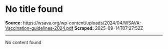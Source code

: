 # No title found

**Source:** https://wsava.org/wp-content/uploads/2024/04/WSAVA-Vaccination-guidelines-2024.pdf
**Scraped:** 2025-09-14T07:27:52Z

---

No content found